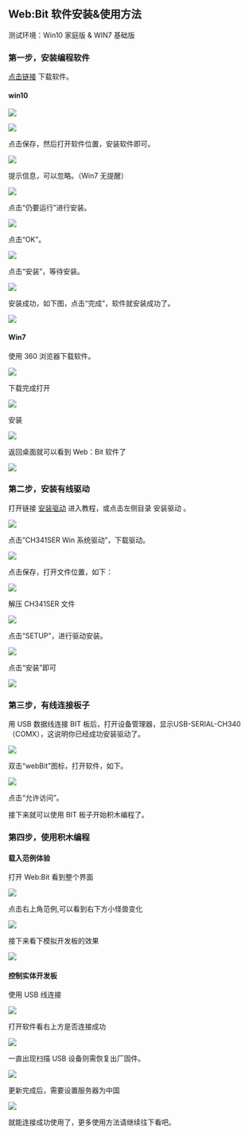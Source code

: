 ## Web:Bit 软件安装&使用方法

测试环境：Win10 家庭版 & WIN7 基础版

### 第一步，安装编程软件 

[点击链接](https://banana-pi.dev/Image/BPI-BIT/WebBitSetup.exe) 下载软件。

#### win10

![](../assets/webduino/install&use/20190821221729518.png)

![](../assets/webduino/install&use/20190821221755367.png)

点击保存，然后打开软件位置，安装软件即可。
  
![](../assets/webduino/install&use/2019082122181136.png)

提示信息，可以忽略。（Win7 无提醒）

![](../assets/webduino/install&use/20190821221831358.png)

点击“仍要运行”进行安装。

![](../assets/webduino/install&use/20190821221843878.png)

点击“OK”。

![](../assets/webduino/install&use/20190821221856411.png)

点击“安装”，等待安装。

![](../assets/webduino/install&use/20190821221911873.png)

安装成功，如下图，点击“完成”，软件就安装成功了。

![](../assets/webduino/install&use/2019082122192570.png)

#### Win7

使用 360 浏览器下载软件。

![](../assets/webduino/install&use/20190826160348541.png)

下载完成打开

![](../assets/webduino/install&use/2019082616040324.png)

安装

![](../assets/webduino/install&use/20190826160423616.gif)

返回桌面就可以看到 Web：Bit 软件了

![](../assets/webduino/install&use/20190826160442604.png)

### 第二步，安装有线驱动

打开链接 [安装驱动](https://bpi-steam-docs.readthedocs.io/zh_CN/latest/bpi-steam/driver.html) 进入教程，或点击左侧目录 安装驱动 。

![](../assets/webduino/install&use/20190821221938626.png)

点击”CH341SER Win 系统驱动”，下载驱动。

![](../assets/webduino/install&use/20190821221951728.png)

点击保存，打开文件位置，如下：

![](../assets/webduino/install&use/20190821222005699.png)

解压 CH341SER 文件

![](../assets/webduino/install&use/20190821222015105.png)


点击“SETUP”，进行驱动安装。

![](../assets/webduino/install&use/20190821222033464.png)

点击“安装”即可

![](../assets/webduino/install&use/20190821222046881.png)

### 第三步，有线连接板子

用 USB 数据线连接 BIT 板后，打开设备管理器，显示USB-SERIAL-CH340（COMX），这说明你已经成功安装驱动了。

![](../assets/webduino/install&use/20190821222103591.png)

双击“webBit”图标，打开软件，如下。

![](../assets/webduino/install&use/20190822171849507.png)

点击“允许访问”。

接下来就可以使用 BIT 板子开始积木编程了。

### 第四步，使用积木编程

#### 载入范例体验

打开 Web:Bit 看到整个界面

![](../assets/webduino/install&use/2019082616050744.png)

点击右上角范例,可以看到右下方小怪兽变化

![](../assets/webduino/install&use/2019082616051813.gif)

接下来看下模拟开发板的效果

![](../assets/webduino/install&use/20190826160537525.gif)

#### 控制实体开发板

使用 USB 线连接

![](../assets/webduino/install&use/20190826160548329.jpg)

打开软件看右上方是否连接成功 

![](../assets/webduino/install&use/20190826160623634.png)

一直出现扫描 USB 设备则需恢复出厂固件。

![](../assets/webduino/install&use/20190826160633551.png)

更新完成后，需要设置服务器为中国 

![](../assets/webduino/install&use/20190826160644567.PNG)

就能连接成功使用了，更多使用方法请继续往下看吧。
